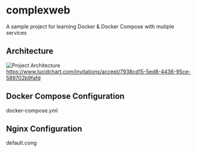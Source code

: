 # complexweb

A sample project for learning Docker & Docker Compose with mutiple services

## Architecture
![Project Architecture](https://www.lucidchart.com/publicSegments/view/16d8d308-75dc-4446-9016-5a2752f13ceb/image.png)
https://www.lucidchart.com/invitations/accept/7938cd15-5ed8-4436-95ce-589702b9fafd

## Docker Compose Configuration
docker-compose.yml

## Nginx Configuration
default.cong
